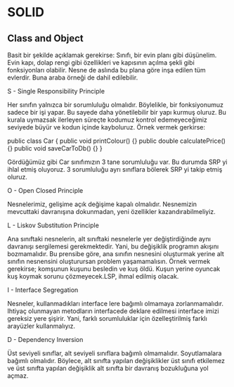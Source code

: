 # SOLID

## Class and Object
Basit bir şekilde açıklamak gerekirse: 
Sınıfı, bir evin planı gibi düşünelim. Evin kapı, dolap rengi gibi özellikleri ve kapısının açılma şekli gibi fonksiyonları olabilir. Nesne de aslında bu plana göre inşa edilen tüm evlerdir. Buna araba örneği de dahil edilebilir. 

S - Single Responsibility Principle

Her sınıfın yalnızca bir sorumluluğu olmalıdır. Böylelikle, bir fonksiyonumuz sadece bir işi yapar. Bu sayede daha yönetilebilir bir yapı kurmuş oluruz.  Bu kurala uymazsak ilerleyen süreçte kodumuz kontrol edemeyeceğimiz seviyede büyür ve kodun içinde kayboluruz. 
Örnek vermek gerkirse:

public class Car {
    public void printColour() {}
    public double calculatePrice() {}
    public void saveCarToDb() {}
}

Gördüğümüz gibi Car sınıfımızın 3 tane sorumluluğu var. Bu durumda SRP yi ihlal etmiş oluyoruz. 3 sorumluluğu ayrı sınıflara bölerek SRP yi takip etmiş oluruz.

O - Open Closed Principle

Nesnelerimiz, gelişime açık değişime kapalı olmalıdır. Nesnemizin mevcuttaki davranışına dokunmadan, yeni özellikler kazandırabilmeliyiz. 

L - Liskov Substitution Principle

Ana sınıftaki nesnelerin, alt sınıftaki nesnelerle yer değiştirdiğinde aynı davranışı sergilemesi gerekmektedir. Yani, bu değişiklik programın akışını bozmamalıdır. Bu prensibe göre, ana sınıfın nesnesini oluşturmak yerine alt sınıfın nesnensini oluşturursan problem yaşamamalısın.
Örnek vermek gerekirse; komşunun kuşunu besledin ve kuş öldü. Kuşun yerine oyuncak kuş koymak sorunu çözmeyecek.LSP, ihmal edilmiş olacak.

I - Interface Segregation 

Nesneler, kullanmadıkları interface lere bağımlı olmamaya zorlanmamalıdır. Ihtiyaç olunmayan metodların interfacede deklare edilmesi interface imizi gereksiz yere şişirir. Yani, farklı sorumluluklar için özelleştirilmiş farklı arayüzler kullanmalıyız.

D - Dependency Inversion

Üst seviyeli sınıflar, alt seviyeli sınıflara bağımlı olmamalıdır. Soyutlamalara bağımlı olmalıdır. Böylece, alt sınıfta yapılan değişiklikler üst sınıfı etkilemez ve üst sınıfta yapılan değişiklik alt sınıfta bir davranış bozukluğuna yol açmaz. 
